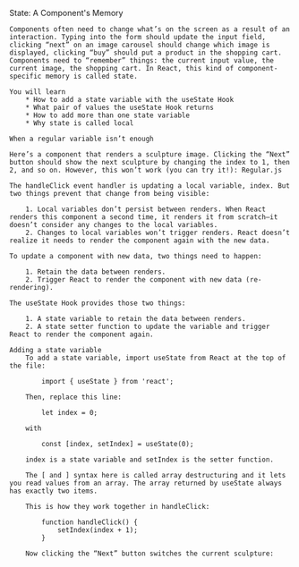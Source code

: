 State: A Component's Memory

    Components often need to change what’s on the screen as a result of an interaction. Typing into the form should update the input field, clicking “next” on an image carousel should change which image is displayed, clicking “buy” should put a product in the shopping cart. Components need to “remember” things: the current input value, the current image, the shopping cart. In React, this kind of component-specific memory is called state.

    You will learn
        * How to add a state variable with the useState Hook
        * What pair of values the useState Hook returns
        * How to add more than one state variable
        * Why state is called local

    When a regular variable isn’t enough

    Here’s a component that renders a sculpture image. Clicking the “Next” button should show the next sculpture by changing the index to 1, then 2, and so on. However, this won’t work (you can try it!): Regular.js

    The handleClick event handler is updating a local variable, index. But two things prevent that change from being visible:

        1. Local variables don’t persist between renders. When React renders this component a second time, it renders it from scratch—it doesn’t consider any changes to the local variables.
        2. Changes to local variables won’t trigger renders. React doesn’t realize it needs to render the component again with the new data.

    To update a component with new data, two things need to happen:

        1. Retain the data between renders.
        2. Trigger React to render the component with new data (re-rendering).

    The useState Hook provides those two things:

        1. A state variable to retain the data between renders.
        2. A state setter function to update the variable and trigger React to render the component again.

    Adding a state variable
        To add a state variable, import useState from React at the top of the file:

            import { useState } from 'react';

        Then, replace this line:

            let index = 0;

        with

            const [index, setIndex] = useState(0);

        index is a state variable and setIndex is the setter function.

        The [ and ] syntax here is called array destructuring and it lets you read values from an array. The array returned by useState always has exactly two items.

        This is how they work together in handleClick:

            function handleClick() {
                setIndex(index + 1);
            }

        Now clicking the “Next” button switches the current sculpture:
